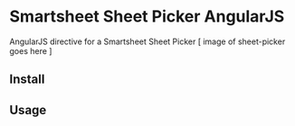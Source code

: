 # Smartsheet Sheet Picker AngularJS
AngularJS directive for a Smartsheet Sheet Picker
[ image of sheet-picker goes here ]

## Install

## Usage

